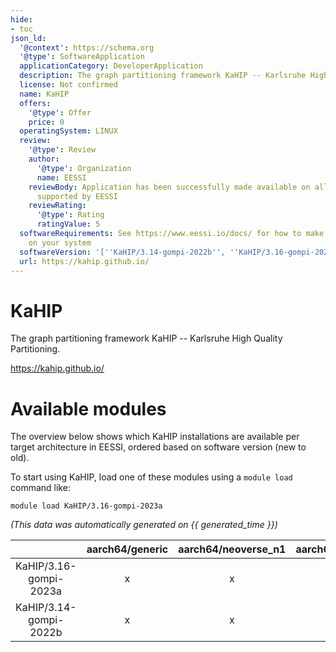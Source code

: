 ```yaml
---
hide:
- toc
json_ld:
  '@context': https://schema.org
  '@type': SoftwareApplication
  applicationCategory: DeveloperApplication
  description: The graph partitioning framework KaHIP -- Karlsruhe High Quality Partitioning.
  license: Not confirmed
  name: KaHIP
  offers:
    '@type': Offer
    price: 0
  operatingSystem: LINUX
  review:
    '@type': Review
    author:
      '@type': Organization
      name: EESSI
    reviewBody: Application has been successfully made available on all architectures
      supported by EESSI
    reviewRating:
      '@type': Rating
      ratingValue: 5
  softwareRequirements: See https://www.eessi.io/docs/ for how to make EESSI available
    on your system
  softwareVersion: '[''KaHIP/3.14-gompi-2022b'', ''KaHIP/3.16-gompi-2023a'']'
  url: https://kahip.github.io/
---
```


KaHIP
=====


The graph partitioning framework KaHIP -- Karlsruhe High Quality Partitioning.

https://kahip.github.io/
# Available modules


The overview below shows which KaHIP installations are available per target architecture in EESSI, ordered based on software version (new to old).

To start using KaHIP, load one of these modules using a `module load` command like:

```shell
module load KaHIP/3.16-gompi-2023a
```

*(This data was automatically generated on {{ generated_time }})*  

| |aarch64/generic|aarch64/neoverse_n1|aarch64/neoverse_v1|x86_64/generic|x86_64/amd/zen2|x86_64/amd/zen3|x86_64/amd/zen4|x86_64/intel/haswell|x86_64/intel/sapphirerapids|x86_64/intel/skylake_avx512|
| :---: | :---: | :---: | :---: | :---: | :---: | :---: | :---: | :---: | :---: | :---: |
|KaHIP/3.16-gompi-2023a|x|x|x|x|x|x|x|x|x|x|
|KaHIP/3.14-gompi-2022b|x|x|x|x|x|x|x|x|x|x|

